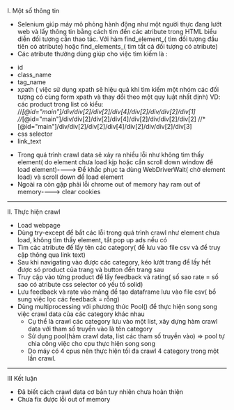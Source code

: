 I. Một số thông tin  
- Selenium giúp máy mô phỏng hành động như một người thực đang lướt web và lấy thông tin bằng cách tìm đến các atribute
trong HTML biểu diễn đối tượng cần thao tác. Với hàm find_element_( tìm đối tượng đầu tiên có atribute)
						 hoặc find_elements_( tìm tất cả đối tượng có atribute)
- Các atribute thường dùng giúp cho việc tìm kiếm là :
+ id
+ class_name
+ tag_name
+ xpath ( việc sử dụng xpath sẽ hiệu quả khi tìm kiếm một nhóm các đối tượng có cùng form xpath và thay đổi theo một quy 
luật nhất định) VD: các product trong list có kiểu:
			//*[@id="main"]/div/div[2]/div[2]/div[4]/div[2]/div/div[2]/div[1]
			//*[@id="main"]/div/div[2]/div[2]/div[4]/div[2]/div/div[2]/div[2]
			//*[@id="main"]/div/div[2]/div[2]/div[4]/div[2]/div/div[2]/div[3]
+ css selector
+ link_text
- Trong quá trình crawl data sẽ xảy ra nhiều lỗi như không tìm thấy element( do element chưa load kịp hoặc cần scroll down
window để load element)----> Để khắc phục ta dùng WebDriverWait( chờ element load) và scroll down để load element
- Ngoài ra còn gặp phải lỗi chrome out of memory hay ram out of memory----> clear cookies
-------------------------------------------------------------------------------------------------------------------------
II. Thực hiện crawl
- Load webpage
- Dùng try-except để bắt các lỗi trong quá trình crawl như element chưa load, không tìm thấy element, tắt pop up ads nếu
có
- Tìm các atribute để lấy tên các category( để lưu vào file csv và để truy cập thông qua link text)
- Sau khi navigating vào được các category, kéo lướt trang để lấy hết được só product của trang và button đến trang sau
- Truy cập vào từng product để lấy feedback và rating( số sao rate = số sao có atribute css selector có yếu tố solid)
- Lưu feedback và rate vào mảng để tạo dataframe lưu vào file csv( bổ sung việc lọc các feedback = rỗng)
- Dùng multiprocessing với phương thức Pool() để thực hiện song song việc crawl data của các category khác nhau
	+ Cụ thể là crawl các category lưu vào một list, xây dựng hàm crawl data với tham số truyền vào là tên category
	+ Sử dụng pool(hàm crawl data, list các tham số truyền vào) => pool tự chia công việc cho cpu thực hiện song song
	+ Do máy có 4 cpus nên thực hiện tối đa crawl 4 category trong một lần crawl.
-------------------------------------------------------------------------------------------------------------------------
III Kết luận
- Đã biết cách crawl data cơ bản tuy nhiên chưa hoàn thiện
- Chưa fix được lỗi out of memory


